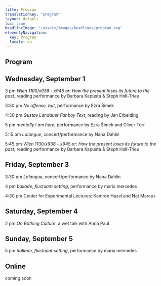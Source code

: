 ```yaml
---
title: Program
translationKey: "program"
layout: default
toc: true
headlineImage: "/assets/images/headlines/program.svg"
eleventyNavigation:
  key: Program
  locale: en
---
```


## Program

## Wednesday, September 1

3 pm
*Wien 1100/x938 - x945 or: How the present loses its future to the past*, reading performance by Barbara Kapusta & Steph Holl-Trieu

3:30 pm
*No offense, but*, performance by Ezra Šimek

4:30 pm
*Gustav Landauer Fanboy Text*, reading by Jan Erbelding

5 pm
*mentally I am here*, performance by Ezra Šimek and Oliver Torr

5:15 pm
*Lalangue*, concert/performance by Nana Dahlin

5:45 pm
*Wien 1100/x938 - x945 or: How the present loses its future to the past*, reading performance by Barbara Kapusta & Steph Holl-Trieu

## Friday, September 3

3:30 pm
*Lalangue*, concert/performance by Nana Dahlin

4 pm
*ballade, fluctuant setting*, performance by maria mercedes

4:30 pm
Center for Experimental Lectures: Kamron Hazel and Nat Marcus

## Saturday, September 4

2 pm
*On Bathing Culture*, a wet talk with Anna Paul

## Sunday, September 5

5 pm
*ballade, fluctuant setting*, performance by maria mercedes

## Online

coming soon